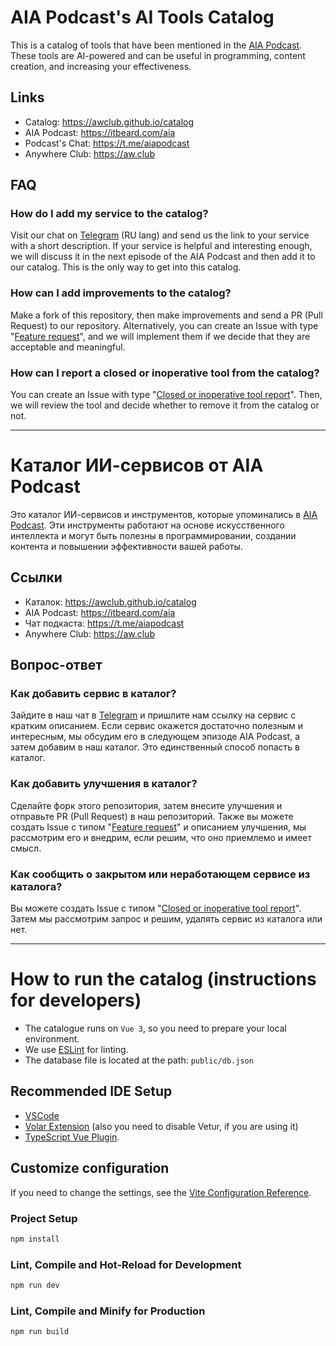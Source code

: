 # AIA Podcast's AI Tools Catalog
This is a catalog of tools that have been mentioned in the [AIA Podcast](https://itbeard.com/aia). 
These tools are AI-powered and can be useful in programming, content creation, and increasing your effectiveness.

## Links
- Catalog: https://awclub.github.io/catalog
- AIA Podcast: https://itbeard.com/aia
- Podcast's Chat: https://t.me/aiapodcast
- Anywhere Club: https://aw.club


## FAQ
### How do I add my service to the catalog?
Visit our chat on [Telegram](https://t.me/aiapodcast) (RU lang) and send us the link to your service with a short description. If your service is helpful and interesting enough, we will discuss it in the next episode of the AIA Podcast and then add it to our catalog. This is the only way to get into this catalog.


### How can I add improvements to the catalog?
Make a fork of this repository, then make improvements and send a PR (Pull Request) to our repository. Alternatively, you can create an Issue with type "[Feature request](https://github.com/awclub/catalog/issues/new?assignees=&labels=feature&projects=&template=feature_request.md&title=)", and we will implement them if we decide that they are acceptable and meaningful.


### How can I report a closed or inoperative tool from the catalog?
You can create an Issue with type "[Сlosed or inoperative tool report](https://github.com/awclub/catalog/issues/new?assignees=&labels=closed+tool%2C+inoperative+tool&projects=&template=%D1%81losed-or-inoperative-tool-report.md&title=)". Then, we will review the tool and decide whether to remove it from the catalog or not.

---

# Каталог ИИ-сервисов от AIA Podcast
Это каталог ИИ-сервисов и инструментов, которые упоминались в [AIA Podcast](https://itbeard.com/aia). 
Эти инструменты работают на основе искусственного интеллекта и могут быть полезны в программировании, создании контента и повышении эффективности вашей работы.

## Ссылки
- Каталок: https://awclub.github.io/catalog
- AIA Podcast: https://itbeard.com/aia
- Чат подкаста: https://t.me/aiapodcast
- Anywhere Club: https://aw.club
  
## Вопрос-ответ
### Как добавить сервис в каталог?
Зайдите в наш чат в [Telegram](https://t.me/aiapodcast) и пришлите нам ссылку на сервис с кратким описанием. Если сервис окажется достаточно полезным и интересным, мы обсудим его в следующем эпизоде AIA Podcast, а затем добавим в наш каталог. Это единственный способ попасть в каталог.

### Как добавить улучшения в каталог?
Сделайте форк этого репозитория, затем внесите улучшения и отправьте PR (Pull Request) в наш репозиторий. Также вы можете создать Issue с типом "[Feature request](https://github.com/awclub/catalog/issues/new?assignees=&labels=feature&projects=&template=feature_request.md&title=)" и описанием улучшения, мы рассмотрим его и внедрим, если решим, что оно приемлемо и имеет смысл.


### Как сообщить о закрытом или неработающем сервисе из каталога?
Вы можете создать Issue с типом "[Сlosed or inoperative tool report](https://github.com/awclub/catalog/issues/new?assignees=&labels=closed+tool%2C+inoperative+tool&projects=&template=%D1%81losed-or-inoperative-tool-report.md&title=)". Затем мы рассмотрим запрос и решим, удалять сервис из каталога или нет.

---

# How to run the catalog (instructions for developers)

- The catalogue runs on `Vue 3`, so you need to prepare your local environment.
- We use [ESLint](https://eslint.org/) for linting.
- The database file is located at the path: `public/db.json`

## Recommended IDE Setup

- [VSCode](https://code.visualstudio.com/)
- [Volar Extension](https://marketplace.visualstudio.com/items?itemName=Vue.volar) (also you need to disable Vetur, if you are using it) 
- [TypeScript Vue Plugin](https://marketplace.visualstudio.com/items?itemName=Vue.vscode-typescript-vue-plugin).

## Customize configuration

If you need to change the settings, see the [Vite Configuration Reference](https://vitejs.dev/config/).

### Project Setup

```sh
npm install
```

### Lint, Compile and Hot-Reload for Development

```sh
npm run dev
```

### Lint, Compile and Minify for Production

```sh
npm run build
```
